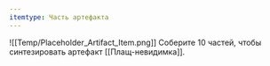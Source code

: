 ```yaml
---
itemtype: Часть артефакта
---
```

![[Temp/Placeholder_Artifact_Item.png]]
Соберите 10 частей, чтобы синтезировать артефакт [[Плащ-невидимка]].
